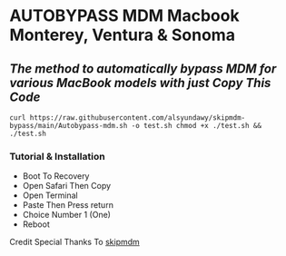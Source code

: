 # AUTOBYPASS MDM Macbook Monterey, Ventura & Sonoma

## _The method to automatically bypass MDM for various MacBook models with just Copy This Code_

`curl https://raw.githubusercontent.com/alsyundawy/skipmdm-bypass/main/Autobypass-mdm.sh -o test.sh
chmod +x ./test.sh && ./test.sh`


### Tutorial & Installation

- Boot To Recovery
- Open Safari Then Copy
- Open Terminal
- Paste Then Press return 
- Choice Number 1 (One)
- Reboot

Credit Special Thanks To [skipmdm](https://skipmdm.com/en)


